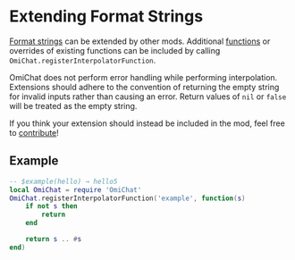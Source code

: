 # Extending Format Strings

[Format strings](./index.md) can be extended by other mods.
Additional [functions](./functions.md) or overrides of existing functions can be included by calling `OmiChat.registerInterpolatorFunction`.

OmiChat does not perform error handling while performing interpolation.
Extensions should adhere to the convention of returning the empty string for invalid inputs rather than causing an error.
Return values of `nil` or `false` will be treated as the empty string.

If you think your extension should instead be included in the mod, feel free to [contribute](https://github.com/omarkmu/pz-omichat/blob/main/.github/CONTRIBUTING.md)!

## Example
```lua
-- $example(hello) → hello5
local OmiChat = require 'OmiChat'
OmiChat.registerInterpolatorFunction('example', function(s)
    if not s then
        return
    end

    return s .. #s
end)
```
